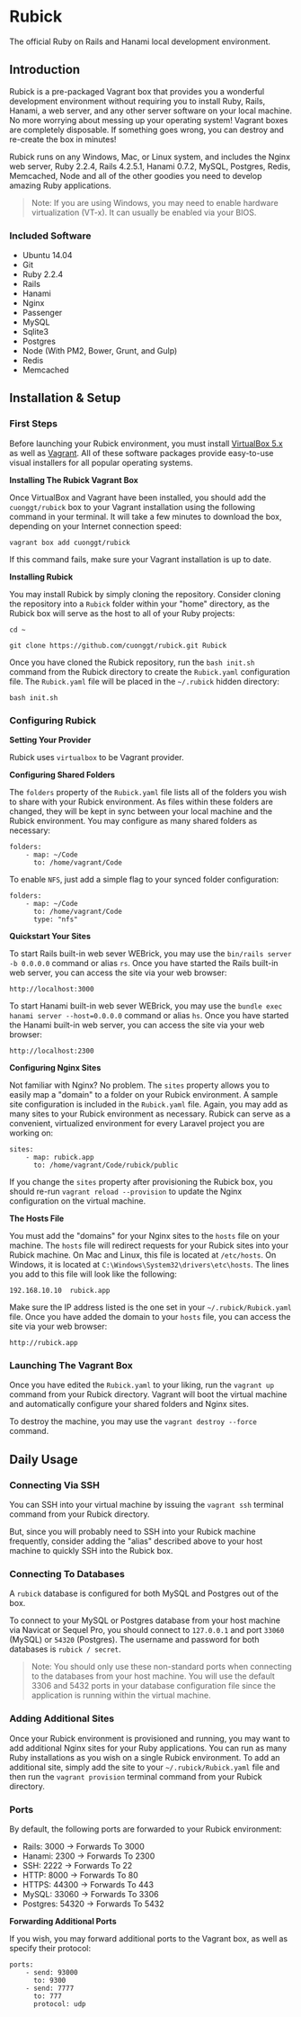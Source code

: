 # Rubick

The official Ruby on Rails and Hanami local development environment.

## Introduction

Rubick is a pre-packaged Vagrant box that provides you a wonderful development environment without requiring you to install Ruby, Rails, Hanami, a web server, and any other server software on your local machine. No more worrying about messing up your operating system! Vagrant boxes are completely disposable. If something goes wrong, you can destroy and re-create the box in minutes!

Rubick runs on any Windows, Mac, or Linux system, and includes the Nginx web server, Ruby 2.2.4, Rails 4.2.5.1, Hanami 0.7.2, MySQL, Postgres, Redis, Memcached, Node and all of the other goodies you need to develop amazing Ruby applications.

> Note: If you are using Windows, you may need to enable hardware virtualization (VT-x). It can usually be
> enabled via your BIOS.

### Included Software

* Ubuntu 14.04
* Git
* Ruby 2.2.4
* Rails
* Hanami
* Nginx
* Passenger
* MySQL
* Sqlite3
* Postgres
* Node (With PM2, Bower, Grunt, and Gulp)
* Redis
* Memcached

## Installation & Setup

### First Steps

Before launching your Rubick environment, you must install [VirtualBox 5.x](https://www.virtualbox.org/wiki/Downloads) as well as [Vagrant](https://www.vagrantup.com/downloads.html). All of these software packages provide easy-to-use visual installers for all popular operating systems.

**Installing The Rubick Vagrant Box**

Once VirtualBox and Vagrant have been installed, you should add the `cuonggt/rubick` box to your Vagrant installation using the following command in your terminal. It will take a few minutes to download the box, depending on your Internet connection speed:

    vagrant box add cuonggt/rubick

If this command fails, make sure your Vagrant installation is up to date.

**Installing Rubick**

You may install Rubick by simply cloning the repository. Consider cloning the repository into a `Rubick` folder within your "home" directory, as the Rubick box will serve as the host to all of your Ruby projects:

    cd ~

    git clone https://github.com/cuonggt/rubick.git Rubick
    
Once you have cloned the Rubick repository, run the `bash init.sh` command from the Rubick directory to create the `Rubick.yaml` configuration file. The `Rubick.yaml` file will be placed in the `~/.rubick` hidden directory:

    bash init.sh
    
### Configuring Rubick

**Setting Your Provider**

Rubick uses `virtualbox` to be Vagrant provider.
    
**Configuring Shared Folders**

The `folders` property of the `Rubick.yaml` file lists all of the folders you wish to share with your Rubick environment. As files within these folders are changed, they will be kept in sync between your local machine and the Rubick environment. You may configure as many shared folders as necessary:

    folders:
        - map: ~/Code
          to: /home/vagrant/Code
          
To enable `NFS`, just add a simple flag to your synced folder configuration:

    folders:
        - map: ~/Code
          to: /home/vagrant/Code
          type: "nfs"

**Quickstart Your Sites**

To start Rails built-in web sever WEBrick, you may use the `bin/rails server -b 0.0.0.0` command or alias `rs`. Once you have started the Rails built-in web server, you can access the site via your web browser:

    http://localhost:3000

To start Hanami built-in web sever WEBrick, you may use the `bundle exec hanami server --host=0.0.0.0` command or alias `hs`. Once you have started the Hanami built-in web server, you can access the site via your web browser:

    http://localhost:2300

**Configuring Nginx Sites**

Not familiar with Nginx? No problem. The `sites` property allows you to easily map a "domain" to a folder on your Rubick environment. A sample site configuration is included in the `Rubick.yaml` file. Again, you may add as many sites to your Rubick environment as necessary. Rubick can serve as a convenient, virtualized environment for every Laravel project you are working on:

    sites:
        - map: rubick.app
          to: /home/vagrant/Code/rubick/public
      
If you change the `sites` property after provisioning the Rubick box, you should re-run `vagrant reload --provision` to update the Nginx configuration on the virtual machine.

**The Hosts File**

You must add the "domains" for your Nginx sites to the `hosts` file on your machine. The `hosts` file will redirect requests for your Rubick sites into your Rubick machine. On Mac and Linux, this file is located at `/etc/hosts`. On Windows, it is located at `C:\Windows\System32\drivers\etc\hosts`. The lines you add to this file will look like the following:

    192.168.10.10  rubick.app

Make sure the IP address listed is the one set in your `~/.rubick/Rubick.yaml` file. Once you have added the domain to your `hosts` file, you can access the site via your web browser:

    http://rubick.app

### Launching The Vagrant Box

Once you have edited the `Rubick.yaml` to your liking, run the `vagrant up` command from your Rubick directory. Vagrant will boot the virtual machine and automatically configure your shared folders and Nginx sites.

To destroy the machine, you may use the `vagrant destroy --force` command.

## Daily Usage

### Connecting Via SSH

You can SSH into your virtual machine by issuing the `vagrant ssh` terminal command from your Rubick directory.

But, since you will probably need to SSH into your Rubick machine frequently, consider adding the "alias" described above to your host machine to quickly SSH into the Rubick box.

### Connecting To Databases

A `rubick` database is configured for both MySQL and Postgres out of the box.

To connect to your MySQL or Postgres database from your host machine via Navicat or Sequel Pro, you should connect to `127.0.0.1` and port `33060` (MySQL) or `54320` (Postgres). The username and password for both databases is `rubick / secret`.

> Note: You should only use these non-standard ports when connecting to the databases from 
> your host machine. You will use the default 3306 and 5432 ports in your database configuration 
> file since the application is running within the virtual machine.

### Adding Additional Sites

Once your Rubick environment is provisioned and running, you may want to add additional Nginx sites for your Ruby applications. You can run as many Ruby installations as you wish on a single Rubick environment. To add an additional site, simply add the site to your `~/.rubick/Rubick.yaml` file and then run the `vagrant provision` terminal command from your Rubick directory.

### Ports

By default, the following ports are forwarded to your Rubick environment:

* Rails: 3000 → Forwards To 3000
* Hanami: 2300 → Forwards To 2300
* SSH: 2222 → Forwards To 22
* HTTP: 8000 → Forwards To 80
* HTTPS: 44300 → Forwards To 443
* MySQL: 33060 → Forwards To 3306
* Postgres: 54320 → Forwards To 5432

**Forwarding Additional Ports**

If you wish, you may forward additional ports to the Vagrant box, as well as specify their protocol:

    ports:
        - send: 93000
          to: 9300
        - send: 7777
          to: 777
          protocol: udp
